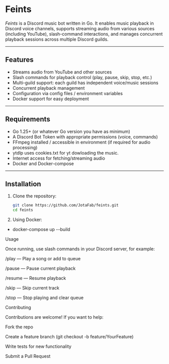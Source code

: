 # Feints

_Feints_ is a Discord music bot written in Go. It enables music playback in Discord voice channels, supports streaming audio from various sources (including YouTube), slash-command interactions, and manages concurrent playback sessions across multiple Discord guilds.

---

## Features

- Streams audio from YouTube and other sources  
- Slash commands for playback control (play, pause, skip, stop, etc.)  
- Multi-guild support: each guild has independent voice/music sessions  
- Concurrent playback management  
- Configuration via config files / environment variables  
- Docker support for easy deployment  

---

## Requirements

- Go 1.25+ (or whatever Go version you have as minimum)  
- A Discord Bot Token with appropriate permissions (voice, commands)  
- FFmpeg installed / accessible in environment (if required for audio processing)
- ytdlp uses cookies.txt for yt dowloading the music.
- Internet access for fetching/streaming audio
- Docker and Docker-compose 

---

## Installation

1. Clone the repository:
   ```bash
   git clone https://github.com/JotaFab/feints.git
   cd feints
2. Using Docker:
- docker-compose up --build

Usage

Once running, use slash commands in your Discord server, for example:

/play <url or search query> — Play a song or add to queue

/pause — Pause current playback

/resume — Resume playback

/skip — Skip current track

/stop — Stop playing and clear queue

Contributing

Contributions are welcome! If you want to help:

Fork the repo

Create a feature branch (git checkout -b feature/YourFeature)

Write tests for new functionality

Submit a Pull Request

